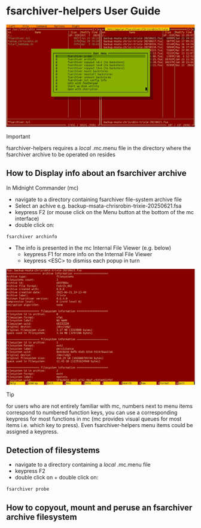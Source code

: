 # fsarchiver-helpers User Guide

![mc fsarchiver archinfo](images/mc_with_fshelp_menu.jpg)

> [!IMPORTANT]
> fsarchiver-helpers requires a _local_ .mc.menu file in the directory where the fsarchiver archive to be operated on resides

## How to Display info about an fsarchiver archive
In Midnight Commander (mc)

+ navigate to a directory containing fsarchiver file-system archive file
+ Select an achive e.g. backup-msata-chrisrobin-trixie-20250621.fsa
+ keypress F2 (or mouse click on the Menu button at the bottom of the mc interface)
+ double click on:

```
fsarchiver archinfo
```


+ The info is presented in the mc Internal File Viewer (e.g. below)
  - keypress F1 for more info on the Internal File Viewer
  - keypress \<ESC\> to dismiss each popup in turn

![mc fsarchiver archinfo](images/mc_fsarchiver_archinfo_view.jpg)

> [!TIP]
> for users who are not entirely familiar with mc, numbers next to menu items correspond to numbered function keys, you can use a corresponding keypress for most functions in mc (mc provides visual queues for most items i.e. which key to press). Even fsarchiver-helpers menu items could be assigned a keypress.

## Detection of filesystems

+ navigate to a directory containing a _local_ .mc.menu file
+ keypress F2
+ double click on + double click on:

```
fsarchiver probe
```

## How to copyout, mount and peruse an fsarchiver archive filesystem
